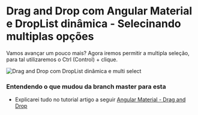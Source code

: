 # Drag and Drop com Angular Material e DropList dinâmica - Selecinando multiplas opções
Vamos avançar um pouco mais? Agora iremos permitir a multipla seleção, para tal utilizaremos o Ctrl (Control) + clique.

![Drag and Drop com DropList dinâmica e multi select](https://github.com/arthur-lima-dev/mat-drag-and-drop-example/blob/multi-select-drag-drop/doc/multiple-drag-and-drop.gif)

### Entendendo o que mudou da branch master para esta
 - Explicarei tudo no tutorial artigo a seguir [Angular Material - Drag and Drop](https://material.angular.io/cdk/drag-drop/overview)
